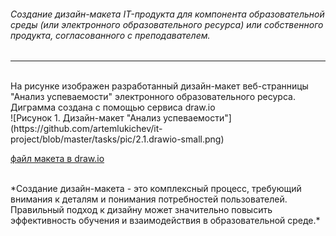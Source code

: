 ###### Создание дизайн-макета IT-продукта для компонента образовательной среды (или электронного образовательного ресурса) или собственного продукта, согласованного с преподавателем.

------------

<br>
На рисунке изображен разработанный дизайн-макет веб-странницы "Анализ успеваемости" электронного образовательного ресурса. Диграмма создана с помощью сервиса draw.io
<br>
![Рисунок 1. Дизайн-макет "Анализ успеваемости"](https://github.com/artemlukichev/it-project/blob/master/tasks/pic/2.1.drawio-small.png)


[файл макета в draw.io](https://github.com/artemlukichev/it-project/blob/master/tasks/pic/2.1.drawio) 

<br>
*Создание дизайн-макета - это комплексный процесс, требующий внимания к деталям и понимания потребностей пользователей. Правильный подход к дизайну может значительно повысить эффективность обучения и взаимодействия в образовательной среде.*
